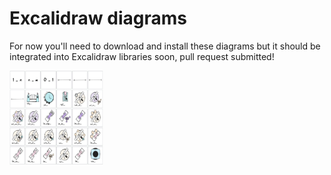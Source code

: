 # Excalidraw diagrams

For now you'll need to download and install these diagrams but it should be integrated into Excalidraw libraries soon, pull request submitted!


<img src="./Excalidraw.png" alt="Full suite"
  title="artefacts" width="150" height="150" /><br>
  
  
